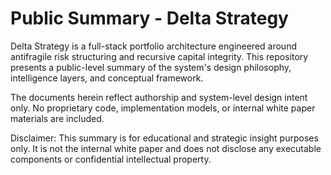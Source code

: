 # Public Summary - Delta Strategy

Delta Strategy is a full-stack portfolio architecture engineered around antifragile risk structuring and recursive capital integrity. This repository presents a public-level summary of the system's design philosophy, intelligence layers, and conceptual framework.

The documents herein reflect authorship and system-level design intent only. No proprietary code, implementation models, or internal white paper materials are included.

Disclaimer: This summary is for educational and strategic insight purposes only. It is not the internal white paper and does not disclose any executable components or confidential intellectual property.
